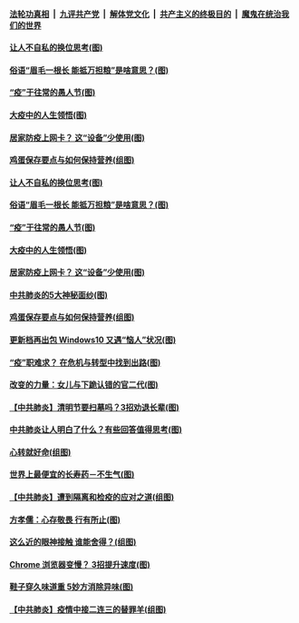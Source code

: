 ####  [法轮功真相](../../../../basic/blob/master/README.md?t=04011830) &nbsp;|&nbsp; [九评共产党](../../../../9ping.md/blob/master/README.md?t=04011830) &nbsp;|&nbsp; [解体党文化](../../../../jtdwh.md/blob/master/README.md?t=04011830)  &nbsp;|&nbsp; [共产主义的终极目的](../../../../gczydzjmd.md/blob/master/README.md?t=04011830) &nbsp;|&nbsp; [魔鬼在统治我们的世界](../../../../mgztzwmdsj.md/blob/master/README.md?t=04011830) 

#### [让人不自私的换位思考(图)](../pages/p8/928201.md?t=04011830) 

#### [俗语“眉毛一根长 能抵万担粮”是啥意思？(图)](../pages/p8/928233.md?t=04011830) 

#### [“疫”于往常的愚人节(图)](../pages/p8/928166.md?t=04011830) 

#### [大疫中的人生领悟(图)](../pages/p8/928126.md?t=04011830) 

#### [居家防疫上网卡？ 这“设备”少使用(图)](../pages/p8/928121.md?t=04011830) 

#### [鸡蛋保存要点与如何保持营养(组图)](../pages/p8/927626.md?t=04011830) 

#### [让人不自私的换位思考(图)](../pages/p8/928201.md?t=04011830) 

#### [俗语“眉毛一根长 能抵万担粮”是啥意思？(图)](../pages/p8/928233.md?t=04011830) 

#### [“疫”于往常的愚人节(图)](../pages/p8/928166.md?t=04011830) 

#### [大疫中的人生领悟(图)](../pages/p8/928126.md?t=04011830) 

#### [居家防疫上网卡？ 这“设备”少使用(图)](../pages/p8/928121.md?t=04011830) 

#### [中共肺炎的5大神秘面纱(图)](../pages/p8/928093.md?t=04011830) 

#### [鸡蛋保存要点与如何保持营养(组图)](../pages/p8/927626.md?t=04011830) 

#### [更新档再出包 Windows10 又遇“恼人”状况(图)](../pages/p8/928027.md?t=04011830) 

#### [“疫”职难求？ 在危机与转型中找到出路(图)](../pages/p8/928006.md?t=04011830) 

#### [改变的力量：女儿与下跪认错的官二代(图)](../pages/p8/924925.md?t=04011830) 

#### [【中共肺炎】清明节要扫墓吗？3招劝退长辈(图)](../pages/p8/927615.md?t=04011830) 

#### [中共肺炎让人明白了什么？有些回答值得思考(图)](../pages/p8/927992.md?t=04011830) 

#### [心转就好命(组图)](../pages/p8/927836.md?t=04011830) 

#### [世界上最便宜的长寿药－不生气(图)](../pages/p8/927604.md?t=04011830) 

#### [【中共肺炎】遭到隔离和检疫的应对之道(组图)](../pages/p8/927827.md?t=04011830) 

#### [方孝儒：心存敬畏 行有所止(图)](../pages/p8/927618.md?t=04011830) 

#### [这么近的眼神接触 谁能舍得？(组图)](../pages/p8/927825.md?t=04011830) 

#### [Chrome 浏览器变慢？ 3招提升速度(图)](../pages/p8/927824.md?t=04011830) 

#### [鞋子穿久味道重 5妙方消除异味(图)](../pages/p8/927774.md?t=04011830) 

#### [【中共肺炎】疫情中接二连三的替罪羊(组图)](../pages/p8/927573.md?t=04011830) 

